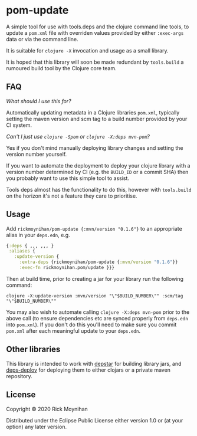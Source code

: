 # pom-update

A simple tool for use with tools.deps and the clojure command line
tools, to update a `pom.xml` file with overriden values provided by
either `:exec-args` data or via the command line.

It is suitable for `clojure -X` invocation and usage as a small
library.

It is hoped that this library will soon be made redundant by
`tools.build` a rumoured build tool by the Clojure core team.

## FAQ

_What should I use this for?_

Automatically updating metadata in a Clojure libraries `pom.xml`,
typically setting the maven version and scm tag to a build number
provided by your CI system.

_Can't I just use `clojure -Spom` or `clojure -X:deps mvn-pom`?_

Yes if you don't mind manually deploying library changes and setting
the version number yourself.

If you want to automate the deployment to deploy your clojure library
with a version number determined by CI (e.g. the `BUILD_ID` or a
commit SHA) then you probably want to use this simple tool to assist.

Tools deps almost has the functionality to do this, however with
`tools.build` on the horizon it's not a feature they care to
prioritise.

## Usage

Add `rickmoynihan/pom-update {:mvn/version "0.1.6"}` to an appropriate
alias in your `deps.edn`, e.g.

``` clojure
{:deps { ,,, ,,, }
 :aliases {
   :update-version {
     :extra-deps {rickmoynihan/pom-update {:mvn/version "0.1.6"}}
     :exec-fn rickmoynihan.pom/update }}}
```

Then at build time, prior to creating a jar for your library run the
following command:

`clojure -X:update-version :mvn/version "\"$BUILD_NUMBER\"" :scm/tag "\"$BUILD_NUMBER\""`

You may also wish to automate calling `clojure -X:deps mvn-pom` prior
to the above call (to ensure dependencies etc are synced properly from
`deps.edn` into `pom.xml`). If you don't do this you'll need to make
sure you commit `pom.xml` after each meaningful update to your
`deps.edn`.

## Other libraries

This library is intended to work with
[depstar](https://github.com/seancorfield/depstar) for building
library jars, and
[deps-deploy](https://github.com/seancorfield/depstar) for deploying
them to either clojars or a private maven repository.

## License

Copyright © 2020 Rick Moynihan

Distributed under the Eclipse Public License either version 1.0 or (at
your option) any later version.
